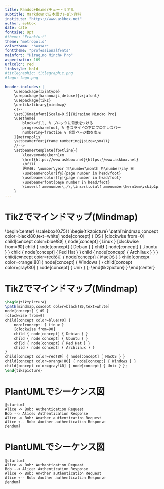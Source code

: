 ```yaml
---
title: Pandoc+Beamerチュートリアル
subtitle: Markdownで日本語プレゼン資料
institute: "https://www.askbox.net"
author: askbox
date: date
fontsize: 9pt
#theme: "Frankfurt"
theme: "metropolis"
colortheme: "beaver"
fonttheme: "professionalfonts"
mainfont: "Hiragino Mincho Pro"
aspectratio: 169
urlcolor: red
linkstyle: bold
#titlegraphic: titlegraphic.png
#logo: logo.png

header-includes: |
    \usepackage{zxjatype}
    \usepackage[haranoaji,deluxe]{zxjafont}
    \usepackage{tikz}
    \usetikzlibrary{mindmap}
    <!--
    \setCJKmainfont[Scale=0.5]{Hiragino Mincho Pro}
    \usetheme[
        block=fill, % ブロックに背景をつける
        progressbar=foot, % 各スライドの下にプログレスバー
        numbering=fraction % 合計ページ数を表示
    ]{metropolis}
    \setbeamerfont{frame numbering}{size=\small}
    //-->
    \setbeamertemplate{footline}{
        \leavevmode\kern1em
        \href{https://www.askbox.net}{https://www.askbox.net}
        \hfill
        更新日: \number\year 年\number\month 月\number\day 日
        \usebeamercolor[fg]{page number in head/foot}
        \usebeamercolor[fg]{page number in head/foot}
        \usebeamerfont{page number in head/foot}
        \insertframenumber\,/\,\inserttotalframenumber\kern1em\vskip2pt
    }
---
```


# TikZでマインドマップ(Mindmap)
\begin{center}
\scalebox{0.75}{
\begin{tikzpicture}
\path[mindmap,concept color=black!80,text=white]
node[concept] { OS }
[clockwise from=0]
child[concept color=blue!80] {
    node[concept] { Linux }
    [clockwise from=90]
    child { node[concept] { Debian } }
    child { node[concept] { Ubuntu } }
    child { node[concept] { Red Hat } }
    child { node[concept] { Archlinux } }
}
child[concept color=red!80] { node[concept] { MacOS } }
child[concept color=orange!80] { node[concept] { Windows } }
child[concept color=gray!80] { node[concept] { Unix } };
\end{tikzpicture}
}
\end{center}

# TikZでマインドマップ(Mindmap)
```latex
\begin{tikzpicture}
\path[mindmap,concept color=black!80,text=white]
node[concept] { OS }
[clockwise from=0]
child[concept color=blue!80] {
    node[concept] { Linux }
    [clockwise from=90]
    child { node[concept] { Debian } }
    child { node[concept] { Ubuntu } }
    child { node[concept] { Red Hat } }
    child { node[concept] { Archlinux } }
}
child[concept color=red!80] { node[concept] { MacOS } }
child[concept color=orange!80] { node[concept] { Windows } }
child[concept color=gray!80] { node[concept] { Unix } };
\end{tikzpicture}
```

# PlantUMLでシーケンス図

```{.plantuml caption="**PlantUML**によるシーケンス図" width=50%}
@startuml
Alice -> Bob: Authentication Request
Bob --> Alice: Authentication Response
Alice -> Bob: Another authentication Request
Alice <-- Bob: Another authentication Response
@enduml
```


# PlantUMLでシーケンス図

```
@startuml
Alice -> Bob: Authentication Request
Bob --> Alice: Authentication Response
Alice -> Bob: Another authentication Request
Alice <-- Bob: Another authentication Response
@enduml
```

